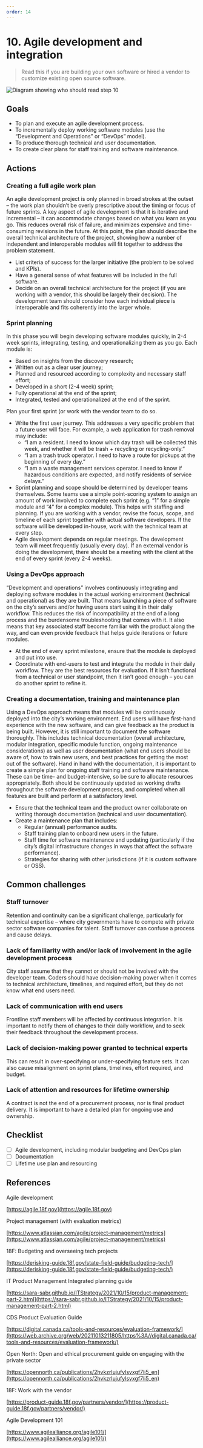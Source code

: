 ```yaml
---
order: 14
---
```


# 10. Agile development and integration

> Read this if you are building your own software or hired a vendor to customize existing open source software.

![Diagram showing who should read step 10](/../images/implementation-3.svg)


## Goals

* To plan and execute an agile development process.
* To incrementally deploy working software modules (use the “Development and Operations” or “DevOps” model).
* To produce thorough technical and user documentation.
* To create clear plans for staff training and software maintenance.

## Actions

### Creating a full agile work plan

An agile development project is only planned in broad strokes at the outset – the work plan shouldn’t be overly prescriptive about the timing or focus of future sprints. A key aspect of agile development is that it is iterative and incremental – it can accommodate changes based on what you learn as you go. This reduces overall risk of failure, and minimizes expensive and time-consuming revisions in the future. At this point, the plan should describe the overall technical architecture of the project, showing how a number of independent and interoperable modules will fit together to address the problem statement.

* List criteria of success for the larger initiative (the problem to be solved and KPIs).
* Have a general sense of what features will be included in the full software.
* Decide on an overall technical architecture for the project (if you are working with a vendor, this should be largely their decision). The development team should consider how each individual piece is interoperable and fits coherently into the larger whole.

### Sprint planning

In this phase you will begin developing software modules quickly, in 2-4 week sprints, integrating, testing, and operationalizing them as you go. Each module is:

* Based on insights from the discovery research;
* Written out as a clear user journey;
* Planned and resourced according to complexity and necessary staff effort;
* Developed in a short (2-4 week) sprint;
* Fully operational at the end of the sprint;
* Integrated, tested and operationalized at the end of the sprint.

Plan your first sprint (or work with the vendor team to do so.

* Write the first user journey. This addresses a very specific problem that a future user will face. For example, a web application for trash removal may include:
  * “I am a resident. I need to know which day trash will be collected this week, and whether it will be trash + recycling or recycling-only.”
  * “I am a trash truck operator. I need to have a route for pickups at the beginning of every day.”
  * “I am a waste management services operator. I need to know if hazardous conditions are expected, and notify residents of service delays.”
* Sprint planning and scope should be determined by developer teams themselves. Some teams use a simple point-scoring system to assign an amount of work involved to complete each sprint (e.g. “1” for a simple module and “4” for a complex module). This helps with staffing and planning. If you are working with a vendor, revise the focus, scope, and timeline of each sprint together with actual software developers. If the software will be developed in-house, work with the technical team at every step.
* Agile development depends on regular meetings. The development team will meet frequently (usually every day). If an external vendor is doing the development, there should be a meeting with the client at the end of every sprint (every 2-4 weeks).

### Using a DevOps approach

“Development and operations” involves continuously integrating and deploying software modules in the actual working environment (technical and operational) as they are built. That means launching a piece of software on the city’s servers and/or having users start using it in their daily workflow. This reduces the risk of incompatibility at the end of a long process and the burdensome troubleshooting that comes with it. It also means that key associated staff become familiar with the product along the way, and can even provide feedback that helps guide iterations or future modules.

* At the end of every sprint milestone, ensure that the module is deployed and put into use.
* Coordinate with end-users to test and integrate the module in their daily workflow. They are the best resources for evaluation. If it isn’t functional from a technical or user standpoint, then it isn’t good enough – you can do another sprint to refine it.

### Creating a documentation, training and maintenance plan

Using a DevOps approach means that modules will be continuously deployed into the city’s working environment. End users will have first-hand experience with the new software, and can give feedback as the product is being built. However, it is still important to document the software thoroughly. This includes technical documentation (overall architecture, modular integration, specific module function, ongoing maintenance considerations) as well as user documentation (what end users should be aware of, how to train new users, and best practices for getting the most out of the software). Hand in hand with the documentation, it is important to create a simple plan for ongoing staff training and software maintenance. These can be time- and budget-intensive, so be sure to allocate resources appropriately. Both should be continuously updated as working drafts throughout the software development process, and completed when all features are built and perform at a satisfactory level.

* Ensure that the technical team and the product owner collaborate on writing thorough documentation (technical and user documentation).
* Create a maintenance plan that includes:
  * Regular (annual) performance audits.
  * Staff training plan to onboard new users in the future.
  * Staff time for software maintenance and updating (particularly if the city’s digital infrastructure changes in ways that affect the software performance).
  * Strategies for sharing with other jurisdictions (if it is custom software or OSS).

## Common challenges

### Staff turnover

Retention and continuity can be a significant challenge, particularly for technical expertise – where city governments have to compete with private sector software companies for talent. Staff turnover can confuse a process and cause delays.

### Lack of familiarity with and/or lack of involvement in the agile development process

City staff assume that they cannot or should not be involved with the developer team. Coders should have decision-making power when it comes to technical architecture, timelines, and required effort, but they do not know what end users need.

### Lack of communication with end users

Frontline staff members will be affected by continuous integration. It is important to notify them of changes to their daily workflow, and to seek their feedback throughout the development process.

### Lack of decision-making power granted to technical experts

This can result in over-specifying or under-specifying feature sets. It can also cause misalignment on sprint plans, timelines, effort required, and budget.

### Lack of attention and resources for lifetime ownership

A contract is not the end of a procurement process, nor is final product delivery. It is important to have a detailed plan for ongoing use and ownership.

## Checklist

* [ ] Agile development, including modular budgeting and DevOps plan
* [ ] Documentation
* [ ] Lifetime use plan and resourcing

## References

Agile development

[https://agile.18f.gov](https://agile.18f.gov)

Project management (with evaluation metrics)

[https://www.atlassian.com/agile/project-management/metrics](https://www.atlassian.com/agile/project-management/metrics)

18F: Budgeting and overseeing tech projects

[https://derisking-guide.18f.gov/state-field-guide/budgeting-tech/](https://derisking-guide.18f.gov/state-field-guide/budgeting-tech/)

IT Product Management Integrated planning guide

[https://sara-sabr.github.io/ITStrategy/2021/10/15/product-management-part-2.html](https://sara-sabr.github.io/ITStrategy/2021/10/15/product-management-part-2.html)

CDS Product Evaluation Guide

[https://digital.canada.ca/tools-and-resources/evaluation-framework/](https://web.archive.org/web/20211013211805/https%3A//digital.canada.ca/tools-and-resources/evaluation-framework/)

Open North: Open and ethical procurement guide on engaging with the private sector

[https://opennorth.ca/publications/2hvkzrlujufylsvxgf7li5_en](https://opennorth.ca/publications/2hvkzrlujufylsvxgf7li5_en)

18F: Work with the vendor

[https://product-guide.18f.gov/partners/vendor/](https://product-guide.18f.gov/partners/vendor/)

Agile Development 101

[https://www.agilealliance.org/agile101/](https://www.agilealliance.org/agile101/)
